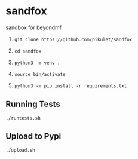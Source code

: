 # sandfox
sandbox for beyondmf

1. `git clone https://github.com/pikulet/sandfox`

2. `cd sandfox`

3. `python3 -m venv .`

4. `source bin/activate`

5. `python3 -m pip install -r requirements.txt`

## Running Tests

`./runtests.sh`

## Upload to Pypi

`./upload.sh`
